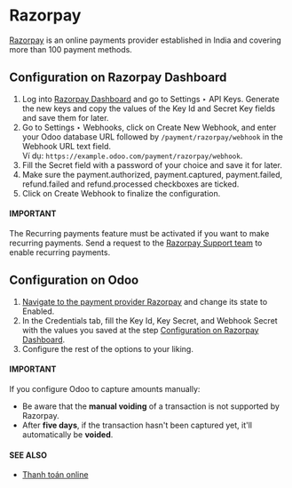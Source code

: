 # Razorpay

[Razorpay](https://razorpay.com/) is an online payments provider established in India and
covering more than 100 payment methods.

<a id="payment-providers-razorpay-configure-dashboard"></a>

## Configuration on Razorpay Dashboard

1. Log into [Razorpay Dashboard](https://dashboard.razorpay.com/) and go to
   Settings ‣ API Keys. Generate the new keys and copy the values of the
   Key Id and Secret Key fields and save them for later.
2. Go to Settings ‣ Webhooks, click on Create New Webhook,
   and enter your Odoo database URL followed by `/payment/razorpay/webhook` in
   the Webhook URL text field.
   <br/>
   Ví dụ: `https://example.odoo.com/payment/razorpay/webhook`.
   <br/>
3. Fill the Secret field with a password of your choice and save it for later.
4. Make sure the payment.authorized, payment.captured,
   payment.failed, refund.failed and refund.processed
   checkboxes are ticked.
5. Click on Create Webhook to finalize the configuration.

<a id="payment-providers-razorpay-recurring-payments"></a>

#### IMPORTANT
The Recurring payments feature must
be activated if you want to make recurring payments.
Send a request to the [Razorpay Support team](https://razorpay.com/support/#request) to
enable recurring payments.

<a id="payment-providers-razorpay-configure-odoo"></a>

## Configuration on Odoo

1. [Navigate to the payment provider Razorpay](applications/finance/payment_providers.md#payment-providers-add-new) and change its
   state to Enabled.
2. In the Credentials tab, fill the Key Id, Key Secret, and
   Webhook Secret with the values you saved at the step
   [Configuration on Razorpay Dashboard](#payment-providers-razorpay-configure-dashboard).
3. Configure the rest of the options to your liking.

#### IMPORTANT
If you configure Odoo to capture amounts manually:

- Be aware that the **manual voiding** of a transaction is not supported by Razorpay.
- After **five days**, if the transaction hasn't been captured yet, it'll automatically be
  **voided**.

#### SEE ALSO
- [Thanh toán online](applications/finance/payment_providers.md)
